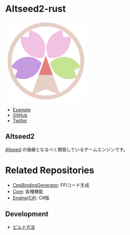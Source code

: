 # Altseed2-rust

![](./docs/AltseedPink256.png)

- [Example](./docs/doc/altseed2/examples/index.html)
- [GitHub](https://github.com/altseed/Altseed2-rust)
- [Twitter](https://twitter.com/altseed)

## Altseed2
[Altseed](https://github.com/altseed/Altseed) の後継となるべく開発しているゲームエンジンです。

# Related Repositories
- [CppBindingGenerator](https://github.com/altseed/CppBindingGenerator): FFIコード生成
- [Core](https://github.com/altseed/Altseed2): 各種機能
- [Engine(C#)](https://github.com/altseed/Altseed2-csharp): C#版

## Development
- [ビルド方法](docs/dev/HowToBuild_Ja.md)

